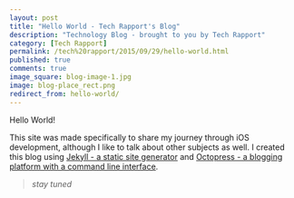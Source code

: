 ```yaml
---
layout: post
title: "Hello World - Tech Rapport's Blog"
description: "Technology Blog - brought to you by Tech Rapport"
category: [Tech Rapport]
permalink: /tech%20rapport/2015/09/29/hello-world.html
published: true
comments: true
image_square: blog-image-1.jpg
image: blog-place_rect.png
redirect_from: hello-world/
---
```


Hello World!

This site was made specifically to share my journey through iOS development, although I like to talk about other subjects as well.  I created this blog using [Jekyll - a static site generator](http://jekylrb.com) and [Octopress - a blogging platform with a command line interface](http://octopress.org).  

>_stay tuned_
